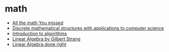 # math
- [All the math You missed](./all-the-mathematics-you-missed.pdf)
- [Discrete mathematical structures with applications to computer science](https://www.dropbox.com/scl/fi/qm803iq2j84h3l61fjr7b/Discrete_mathematical_structures_with_applications_to_computer_science.pdf?rlkey=b2jch04u3qqxpkzhebe693s3k&st=zfienflv&dl=0)
- [Introduction to algorithms](https://www.dropbox.com/scl/fi/1k3kux6sfy29jrw9ncwp2/Thomas-H.-Cormen-Charles-E.-Leiserson-Ronald-L.-Rivest-Clifford-Stein-Introduction-to-Algorithms-Third-Edition-2009.pdf?rlkey=zwa76l2cggcdwdl5p0p3c8t35&st=2pedvi6w&dl=0)
- [Linear Algebra by Gilbert Strang]()
- [Linear Algebra done right]()
